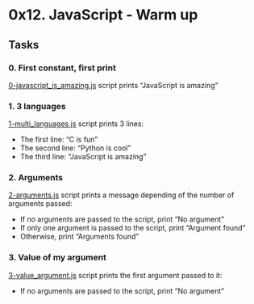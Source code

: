 # 0x12. JavaScript - Warm up

## Tasks

### 0. First constant, first print
[0-javascript\_is\_amazing.js](https://github.com/budiong054/alx-higher_level_programming/blob/44b3caf36c9fc5f479249bb9285033861acb8430/0x12-javascript-warm_up/0-javascript_is_amazing.js) script prints “JavaScript is amazing”

### 1. 3 languages
[1-multi\_languages.js](https://github.com/budiong054/alx-higher_level_programming/blob/44b3caf36c9fc5f479249bb9285033861acb8430/0x12-javascript-warm_up/1-multi_languages.js) script prints 3 lines:
* The first line: “C is fun”
* The second line: “Python is cool”
* The third line: “JavaScript is amazing”

### 2. Arguments
[2-arguments.js](https://github.com/budiong054/alx-higher_level_programming/blob/44b3caf36c9fc5f479249bb9285033861acb8430/0x12-javascript-warm_up/2-arguments.js) script prints a message depending of the number of arguments passed:
* If no arguments are passed to the script, print “No argument”
* If only one argument is passed to the script, print “Argument found”
* Otherwise, print “Arguments found”

### 3. Value of my argument
[3-value\_argument.js](https://github.com/budiong054/alx-higher_level_programming/blob/44b3caf36c9fc5f479249bb9285033861acb8430/0x12-javascript-warm_up/3-value_argument.js) script prints the first argument passed to it:
* If no arguments are passed to the script, print “No argument”
